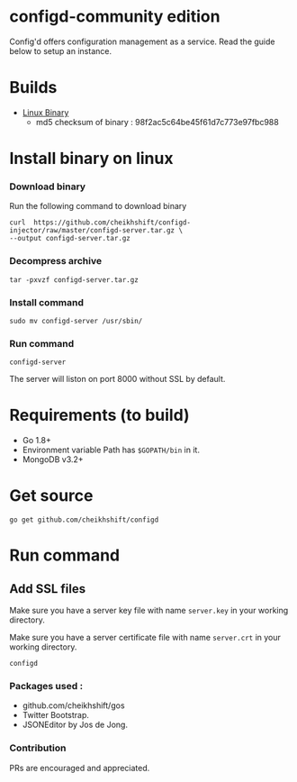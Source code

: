 # configd-community edition

Config'd offers configuration management as a service. Read the guide below to setup an instance.

# Builds

- [Linux Binary](https://github.com/cheikhshift/configd-injector/raw/master/configd-server.tar.gz)
	- md5 checksum of binary : 98f2ac5c64be45f61d7c773e97fbc988

# Install binary on linux

### Download binary

Run the following command to download binary

	curl  https://github.com/cheikhshift/configd-injector/raw/master/configd-server.tar.gz \
  	--output configd-server.tar.gz

### Decompress archive

	tar -pxvzf configd-server.tar.gz

### Install command

	sudo mv configd-server /usr/sbin/


### Run command

	configd-server

The server will liston on port 8000 without SSL by default.


# Requirements (to build)

- Go 1.8+
- Environment variable Path has `$GOPATH/bin` in it.
- MongoDB v3.2+

# Get source

	go get github.com/cheikhshift/configd

# Run command

## Add SSL files
Make sure you have a server key file with name `server.key` in your working directory. 

Make sure you have a server certificate file with name `server.crt` in your working directory. 

	configd


### Packages used :
- github.com/cheikhshift/gos
- Twitter Bootstrap. 
- JSONEditor by Jos de Jong.

### Contribution

PRs are encouraged and appreciated. 
